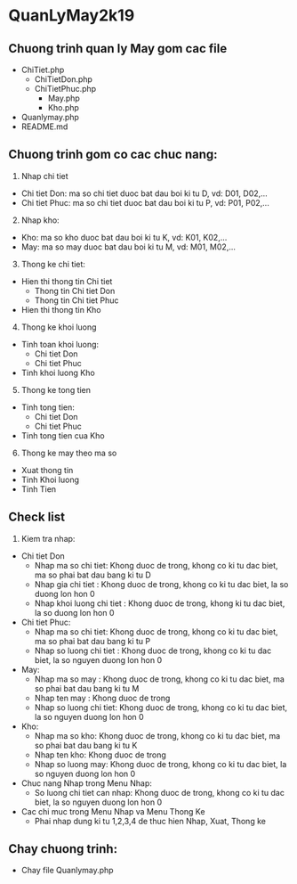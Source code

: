 # QuanLyMay2k19
## Chuong trinh quan ly May gom cac file
* ChiTiet.php
  * ChiTietDon.php
  * ChiTietPhuc.php
    * May.php
     * Kho.php
* Quanlymay.php
* README.md
## Chuong trinh gom co cac chuc nang:
1. Nhap chi tiet
  * Chi tiet Don: ma so chi tiet duoc bat dau boi ki tu D, vd: D01, D02,...
  * Chi tiet Phuc: ma so chi tiet duoc bat dau boi ki tu P, vd: P01, P02,...
2. Nhap kho:
  * Kho: ma so kho duoc bat dau boi ki tu K, vd: K01, K02,...
  * May: ma so may duoc bat dau boi ki tu M, vd: M01, M02,...  
3. Thong ke chi tiet:
  * Hien thi thong tin Chi tiet
    * Thong tin Chi tiet Don
    * Thong tin Chi tiet Phuc
  * Hien thi thong tin Kho
4. Thong ke khoi luong
  * Tinh toan khoi luong:
    * Chi tiet Don
    * Chi tiet Phuc
  * Tinh khoi luong Kho
5. Thong ke tong tien
  * Tinh tong tien:
    * Chi tiet Don
    * Chi tiet Phuc
  * Tinh tong tien cua Kho
6. Thong ke may theo ma so
 * Xuat thong tin
 * Tinh Khoi luong
 * Tinh Tien 
 
## Check list
1. Kiem tra nhap:
* Chi tiet Don
  * Nhap ma so chi tiet: Khong duoc de trong, khong co ki tu dac biet, ma so phai bat dau bang ki tu D
  * Nhap gia chi tiet : Khong duoc de trong, khong co ki tu dac biet, la so duong lon hon 0
  * Nhap khoi luong chi tiet : Khong duoc de trong, khong ki tu dac biet, la so duong lon hon 0
* Chi tiet Phuc:
  * Nhap ma so chi tiet: Khong duoc de trong, khong co ki tu dac biet, ma so phai bat dau bang ki tu P
  * Nhap so luong chi tiet : Khong duoc de trong, khong co ki tu dac biet, la so nguyen duong lon hon 0
* May:
  * Nhap ma so may : Khong duoc de trong, khong co ki tu dac biet, ma so phai bat dau bang ki tu M
  * Nhap ten may : Khong duoc de trong
  * Nhap so luong chi tiet: Khong duoc de trong, khong co ki tu dac biet, la so nguyen duong lon hon 0
* Kho:
  * Nhap ma so kho: Khong duoc de trong, khong co ki tu dac biet, ma so phai bat dau bang ki tu K
  * Nhap ten kho: Khong duoc de trong
  * Nhap so luong may: Khong duoc de trong, khong co ki tu dac biet, la so nguyen duong lon hon 0
* Chuc nang Nhap trong Menu Nhap:
  * So luong chi tiet can nhap: Khong duoc de trong, khong co ki tu dac biet, la so nguyen duong lon hon 0
* Cac chi muc trong Menu Nhap va Menu Thong Ke
  * Phai nhap dung ki tu 1,2,3,4 de thuc hien Nhap, Xuat, Thong ke
## Chay chuong trinh:
* Chay file Quanlymay.php        